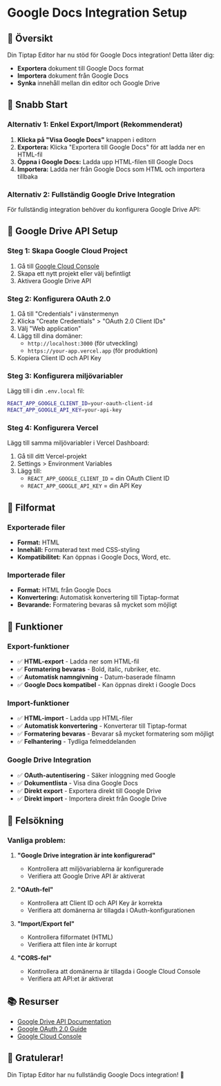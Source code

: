 # Google Docs Integration Setup

## 🎯 Översikt

Din Tiptap Editor har nu stöd för Google Docs integration! Detta låter dig:

- **Exportera** dokument till Google Docs format
- **Importera** dokument från Google Docs
- **Synka** innehåll mellan din editor och Google Drive

## 🚀 Snabb Start

### Alternativ 1: Enkel Export/Import (Rekommenderat)

1. **Klicka på "Visa Google Docs"** knappen i editorn
2. **Exportera:** Klicka "Exportera till Google Docs" för att ladda ner en HTML-fil
3. **Öppna i Google Docs:** Ladda upp HTML-filen till Google Docs
4. **Importera:** Ladda ner från Google Docs som HTML och importera tillbaka

### Alternativ 2: Fullständig Google Drive Integration

För fullständig integration behöver du konfigurera Google Drive API:

## 🔧 Google Drive API Setup

### Steg 1: Skapa Google Cloud Project

1. Gå till [Google Cloud Console](https://console.cloud.google.com/)
2. Skapa ett nytt projekt eller välj befintligt
3. Aktivera Google Drive API

### Steg 2: Konfigurera OAuth 2.0

1. Gå till "Credentials" i vänstermenyn
2. Klicka "Create Credentials" > "OAuth 2.0 Client IDs"
3. Välj "Web application"
4. Lägg till dina domäner:
   - `http://localhost:3000` (för utveckling)
   - `https://your-app.vercel.app` (för produktion)
5. Kopiera Client ID och API Key

### Steg 3: Konfigurera miljövariabler

Lägg till i din `.env.local` fil:

```bash
REACT_APP_GOOGLE_CLIENT_ID=your-oauth-client-id
REACT_APP_GOOGLE_API_KEY=your-api-key
```

### Steg 4: Konfigurera Vercel

Lägg till samma miljövariabler i Vercel Dashboard:

1. Gå till ditt Vercel-projekt
2. Settings > Environment Variables
3. Lägg till:
   - `REACT_APP_GOOGLE_CLIENT_ID` = din OAuth Client ID
   - `REACT_APP_GOOGLE_API_KEY` = din API Key

## 📁 Filformat

### Exporterade filer
- **Format:** HTML
- **Innehåll:** Formaterad text med CSS-styling
- **Kompatibilitet:** Kan öppnas i Google Docs, Word, etc.

### Importerade filer
- **Format:** HTML från Google Docs
- **Konvertering:** Automatisk konvertering till Tiptap-format
- **Bevarande:** Formatering bevaras så mycket som möjligt

## 🎯 Funktioner

### Export-funktioner
- ✅ **HTML-export** - Ladda ner som HTML-fil
- ✅ **Formatering bevaras** - Bold, italic, rubriker, etc.
- ✅ **Automatisk namngivning** - Datum-baserade filnamn
- ✅ **Google Docs kompatibel** - Kan öppnas direkt i Google Docs

### Import-funktioner
- ✅ **HTML-import** - Ladda upp HTML-filer
- ✅ **Automatisk konvertering** - Konverterar till Tiptap-format
- ✅ **Formatering bevaras** - Bevarar så mycket formatering som möjligt
- ✅ **Felhantering** - Tydliga felmeddelanden

### Google Drive Integration
- ✅ **OAuth-autentisering** - Säker inloggning med Google
- ✅ **Dokumentlista** - Visa dina Google Docs
- ✅ **Direkt export** - Exportera direkt till Google Drive
- ✅ **Direkt import** - Importera direkt från Google Drive

## 🐛 Felsökning

### Vanliga problem:

1. **"Google Drive integration är inte konfigurerad"**
   - Kontrollera att miljövariablerna är konfigurerade
   - Verifiera att Google Drive API är aktiverat

2. **"OAuth-fel"**
   - Kontrollera att Client ID och API Key är korrekta
   - Verifiera att domänerna är tillagda i OAuth-konfigurationen

3. **"Import/Export fel"**
   - Kontrollera filformatet (HTML)
   - Verifiera att filen inte är korrupt

4. **"CORS-fel"**
   - Kontrollera att domänerna är tillagda i Google Cloud Console
   - Verifiera att API:et är aktiverat

## 📚 Resurser

- [Google Drive API Documentation](https://developers.google.com/drive/api)
- [Google OAuth 2.0 Guide](https://developers.google.com/identity/protocols/oauth2)
- [Google Cloud Console](https://console.cloud.google.com/)

## 🎉 Gratulerar!

Din Tiptap Editor har nu fullständig Google Docs integration! 🚀
